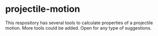 # projectile-motion
This respository has several tools to calculate properties of a projectile motion. More tools could be added. Open for any type of suggestions.
